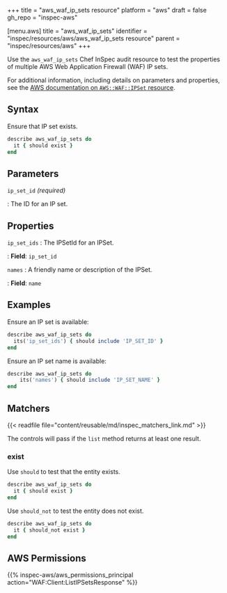 +++
title = "aws_waf_ip_sets resource"
platform = "aws"
draft = false
gh_repo = "inspec-aws"

[menu.aws]
title = "aws_waf_ip_sets"
identifier = "inspec/resources/aws/aws_waf_ip_sets resource"
parent = "inspec/resources/aws"
+++

Use the `aws_waf_ip_sets` Chef InSpec audit resource to test the properties of multiple AWS Web Application Firewall (WAF) IP sets.

For additional information, including details on parameters and properties, see the [AWS documentation on `AWS::WAF::IPSet` resource](https://docs.aws.amazon.com/AWSCloudFormation/latest/UserGuide/aws-resource-waf-ipset.html).

## Syntax

Ensure that IP set exists.

```ruby
describe aws_waf_ip_sets do
  it { should exist }
end
```

## Parameters

`ip_set_id` _(required)_

: The ID for an IP set.

## Properties

`ip_set_ids`
: The IPSetId for an IPSet.

: **Field**: `ip_set_id`

`names`
: A friendly name or description of the IPSet.

: **Field**: `name`

## Examples

Ensure an IP set is available:

```ruby
describe aws_waf_ip_sets do
  its('ip_set_ids') { should include 'IP_SET_ID' }
end
```

Ensure an IP set name is available:

```ruby
describe aws_waf_ip_sets do
    its('names') { should include 'IP_SET_NAME' }
end
```

## Matchers

{{< readfile file="content/reusable/md/inspec_matchers_link.md" >}}

The controls will pass if the `list` method returns at least one result.

### exist

Use `should` to test that the entity exists.

```ruby
describe aws_waf_ip_sets do
  it { should exist }
end
```

Use `should_not` to test the entity does not exist.

```ruby
describe aws_waf_ip_sets do
  it { should_not exist }
end
```

## AWS Permissions

{{% inspec-aws/aws_permissions_principal action="WAF:Client:ListIPSetsResponse" %}}
